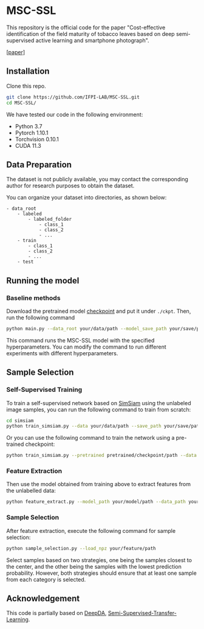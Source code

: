 # MSC-SSL
This repository is the official code for the paper "Cost-effective identification of the field maturity of tobacco leaves based on deep semi-supervised active learning and smartphone photograph".

[[paper]](https://www.sciencedirect.com/science/article/pii/S0168169923007615?ref=pdf_download&fr=RR-2&rr=8253c1a8ea3767dd)


## Installation
Clone this repo.
```bash
git clone https://github.com/IFPI-LAB/MSC-SSL.git
cd MSC-SSL/
```

We have tested our code in the following environment:
- Python 3.7
- Pytorch 1.10.1
- Torchvision 0.10.1
- CUDA 11.3

## Data Preparation
The dataset is not publicly available, you may contact the corresponding author for research purposes to obtain the dataset.

You can organize your dataset into directories, as shown below:
```
- data_root
    - labeled
        - labeled_folder
            - class_1
            - class_2
            - ...
    - train
        - class_1
        - class_2
        - ...
    - test
```

## Running the model

### Baseline methods
Download the pretrained model [checkpoint](https://drive.google.com/file/d/1VClK73Dgu0RRKw9Cnhb0NjytGJLDAyLN/view?usp=sharing) and put it under `./ckpt`. Then, run the following command

```sh
python main.py --data_root your/data/path --model_save_path your/save/path --labeled_folder your/labeled/data
```
This command runs the MSC-SSL model with the specified hyperparameters. You can modify the command to run different experiments with different hyperparameters.

## Sample Selection
### Self-Supervised Training
To train a self-supervised network based on [SimSiam](https://github.com/facebookresearch/simsiam) using the unlabeled image samples, you can run the following command to train from scratch:
```sh
cd simsiam
python train_simsiam.py --data your/data/path --save_path your/save/path --lars
```
Or you can use the following command to train the network using a pre-trained checkpoint:
```sh
python train_simsiam.py --pretrained pretrained/checkpoint/path --data your/data/path --save_path your/save/path --lars
```

### Feature Extraction
Then use the model obtained from training above to extract features from the unlabelled data:
```sh
python feature_extract.py --model_path your/model/path --data_path your/data/path --save_npz your/save/path
```

### Sample Selection
After feature extraction, execute the following command for sample selection:
```sh
python sample_selection.py --load_npz your/feature/path
```
Select samples based on two strategies, one being the samples closest to the center, and the other being the samples with the lowest prediction probability. However, both strategies should ensure that at least one sample from each category is selected.

## Acknowledgement
This code is partially based on [DeepDA](https://github.com/jindongwang/transferlearning/tree/master/code/DeepDA), [Semi-Supervised-Transfer-Learning](https://github.com/SHI-Labs/Semi-Supervised-Transfer-Learning).